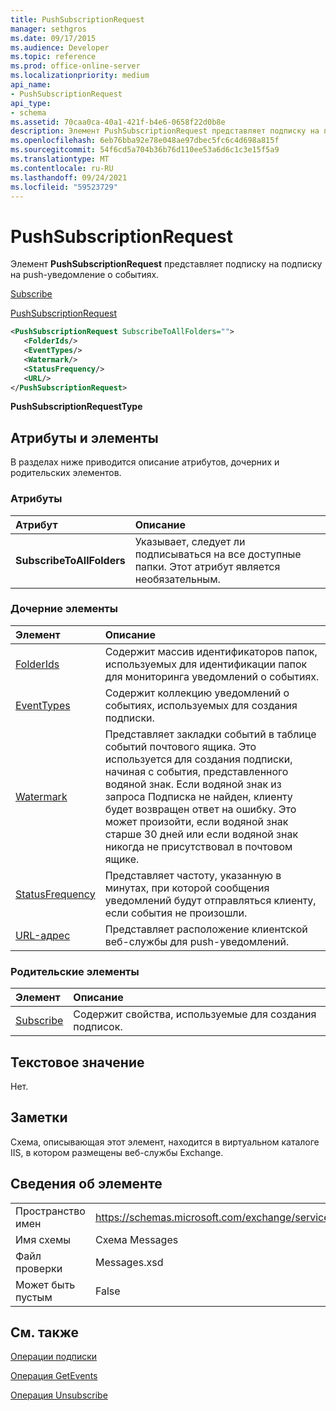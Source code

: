 ```yaml
---
title: PushSubscriptionRequest
manager: sethgros
ms.date: 09/17/2015
ms.audience: Developer
ms.topic: reference
ms.prod: office-online-server
ms.localizationpriority: medium
api_name:
- PushSubscriptionRequest
api_type:
- schema
ms.assetid: 70caa0ca-40a1-421f-b4e6-0658f22d0b8e
description: Элемент PushSubscriptionRequest представляет подписку на подписку на push-уведомление о событиях.
ms.openlocfilehash: 6eb76bba92e78e048ae97dbec5fc6c4d698a815f
ms.sourcegitcommit: 54f6cd5a704b36b76d110ee53a6d6c1c3e15f5a9
ms.translationtype: MT
ms.contentlocale: ru-RU
ms.lasthandoff: 09/24/2021
ms.locfileid: "59523729"
---
```

# <a name="pushsubscriptionrequest"></a>PushSubscriptionRequest

Элемент **PushSubscriptionRequest** представляет подписку на подписку на push-уведомление о событиях. 
  
[Subscribe](subscribe.md)
  
[PushSubscriptionRequest](pushsubscriptionrequest.md)
  
```XML
<PushSubscriptionRequest SubscribeToAllFolders="">
   <FolderIds/>
   <EventTypes/>
   <Watermark/>
   <StatusFrequency/>
   <URL/>
</PushSubscriptionRequest>
```

 **PushSubscriptionRequestType**
## <a name="attributes-and-elements"></a>Атрибуты и элементы

В разделах ниже приводится описание атрибутов, дочерних и родительских элементов.
  
### <a name="attributes"></a>Атрибуты

|**Атрибут**|**Описание**|
|:-----|:-----|
|**SubscribeToAllFolders** <br/> |Указывает, следует ли подписываться на все доступные папки. Этот атрибут является необязательным.  <br/> |
   
### <a name="child-elements"></a>Дочерние элементы

|**Элемент**|**Описание**|
|:-----|:-----|
|[FolderIds](folderids.md) <br/> |Содержит массив идентификаторов папок, используемых для идентификации папок для мониторинга уведомлений о событиях.  <br/> |
|[EventTypes](eventtypes.md) <br/> |Содержит коллекцию уведомлений о событиях, используемых для создания подписки.  <br/> |
|[Watermark](watermark.md) <br/> |Представляет закладки событий в таблице событий почтового ящика. Это используется для создания подписки, начиная с события, представленного водяной знак. Если водяной знак из запроса Подписка не найден, клиенту будет возвращен ответ на ошибку. Это может произойти, если водяной знак старше 30 дней или если водяной знак никогда не присутствовал в почтовом ящике.  <br/> |
|[StatusFrequency](statusfrequency.md) <br/> |Представляет частоту, указанную в минутах, при которой сообщения уведомлений будут отправляться клиенту, если события не произошли.  <br/> |
|[URL-адрес ](url-ex15websvcsotherref.md) <br/> |Представляет расположение клиентской веб-службы для push-уведомлений.  <br/> |
   
### <a name="parent-elements"></a>Родительские элементы

|**Элемент**|**Описание**|
|:-----|:-----|
|[Subscribe](subscribe.md) <br/> |Содержит свойства, используемые для создания подписок.  <br/> |
   
## <a name="text-value"></a>Текстовое значение

Нет.
  
## <a name="remarks"></a>Заметки

Схема, описывающая этот элемент, находится в виртуальном каталоге IIS, в котором размещены веб-службы Exchange.
  
## <a name="element-information"></a>Сведения об элементе

|||
|:-----|:-----|
|Пространство имен  <br/> |https://schemas.microsoft.com/exchange/services/2006/messages  <br/> |
|Имя схемы  <br/> |Схема Messages  <br/> |
|Файл проверки  <br/> |Messages.xsd  <br/> |
|Может быть пустым  <br/> |False  <br/> |
   
## <a name="see-also"></a>См. также



[Операции подписки](subscribe-operation.md)
  
[Операция GetEvents](getevents-operation.md)
  
[Операция Unsubscribe](unsubscribe-operation.md)

